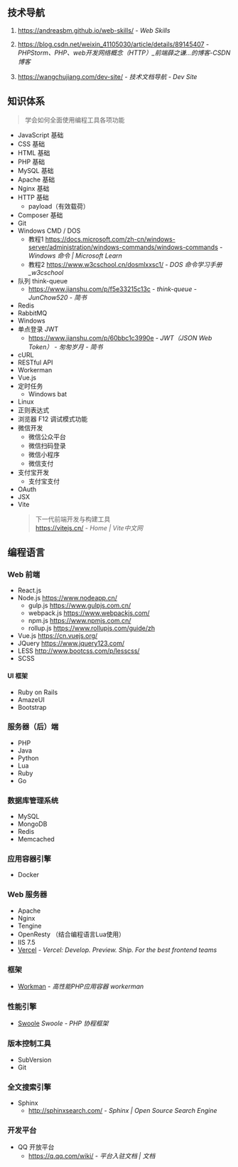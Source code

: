 
## 技术导航

1. https://andreasbm.github.io/web-skills/ - _Web Skills_

2. https://blog.csdn.net/weixin_41105030/article/details/89145407 - *PHPStorm、PHP、web开发网络概念（HTTP）_前端薛之谦...的博客-CSDN博客*

3. https://wangchujiang.com/dev-site/ - *技术文档导航 - Dev Site*


## 知识体系

> 学会如何全面使用编程工具各项功能

- JavaScript 基础
- CSS 基础
- HTML 基础
- PHP 基础
- MySQL 基础
- Apache 基础
- Nginx 基础
- HTTP 基础
    - payload（有效载荷）
- Composer 基础
- Git
- Windows CMD / DOS
    - 教程1 https://docs.microsoft.com/zh-cn/windows-server/administration/windows-commands/windows-commands - *Windows 命令 | Microsoft Learn*
    - 教程2 https://www.w3cschool.cn/dosmlxxsc1/ - *DOS 命令学习手册_w3cschool*
- 队列 think-queue
    - https://www.jianshu.com/p/f5e33215c13c - *think-queue - JunChow520 - 简书*
- Redis
- RabbitMQ
- Windows
- 单点登录 JWT
    - https://www.jianshu.com/p/60bbc1c3990e - *JWT（JSON Web Token） - 匆匆岁月 - 简书*
- cURL
- RESTful API
- Workerman
- Vue.js
- 定时任务
    - Windows bat
- Linux
- 正则表达式
- 浏览器 F12 调试模式功能
- 微信开发
    - 微信公众平台
    - 微信扫码登录
    - 微信小程序
    - 微信支付
- 支付宝开发
    - 支付宝支付
- OAuth
- JSX
- Vite
    > 下一代前端开发与构建工具  
    > https://vitejs.cn/ - *Home | Vite中文网*


## 编程语言

### Web 前端

- React.js
- Node.js https://www.nodeapp.cn/
    - gulp.js https://www.gulpjs.com.cn/
    - webpack.js https://www.webpackjs.com/
    - npm.js https://www.npmjs.com.cn/
    - rollup.js https://www.rollupjs.com/guide/zh
- Vue.js https://cn.vuejs.org/
- JQuery https://www.jquery123.com/
- LESS http://www.bootcss.com/p/lesscss/
- SCSS



#### UI 框架

- Ruby on Rails
- AmazeUI
- Bootstrap



### 服务器（后）端

- PHP
- Java
- Python
- Lua
- Ruby
- Go



### 数据库管理系统

- MySQL
- MongoDB
- Redis
- Memcached



### 应用容器引擎

- Docker



### Web 服务器

- Apache
- Nginx
- Tengine
- OpenResty （结合编程语言Lua使用）
- IIS 7.5
- [Vercel](https://vercel.com/ "前端部署") - *Vercel: Develop. Preview. Ship. For the best frontend teams*



### 框架

- [Workman](https://www.workerman.net) - *高性能PHP应用容器 workerman*



### 性能引擎

- [Swoole](https://www.swoole.com) *Swoole - PHP 协程框架*



### 版本控制工具

- SubVersion
- Git



### 全文搜索引擎

- Sphinx
    - http://sphinxsearch.com/ - *Sphinx | Open Source Search Engine*


### 开发平台

- QQ 开放平台
    - https://q.qq.com/wiki/ - *平台入驻文档 | 文档*